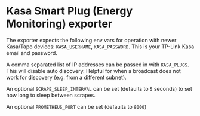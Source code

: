 # Kasa Smart Plug (Energy Monitoring) exporter

The exporter expects the following env vars for operation with newer Kasa/Tapo devices: `KASA_USERNAME`, `KASA_PASSWORD`.
This is your TP-Link Kasa email and password.

A comma separated list of IP addresses can be passed in with `KASA_PLUGS`. This will disable auto discovery. Helpful for when a broadcast does not work for discovery (e.g. from a different subnet).

An optional `SCRAPE_SLEEP_INTERVAL` can be set (defaults to `5` seconds) to set how long to sleep between scrapes.

An optional `PROMETHEUS_PORT` can be set (defaults to `8000`)
